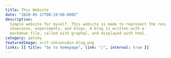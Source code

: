 ```yaml
---
title: This Website
date: "2020-05-17T08:19:00.000Z"
description:
  Simple website for myself. This website is made to represent the results of my work. There are certificate pages,
  showcases, experiments, and blogs. A blog is written with a
  markdown file, called with graphql, and displayed with html.
category: gatsby
featuredImage: arif-ikhsanudin-blog.png
links: [{ title: "Go to homepage", link: "/", internal: true }]
---
```


